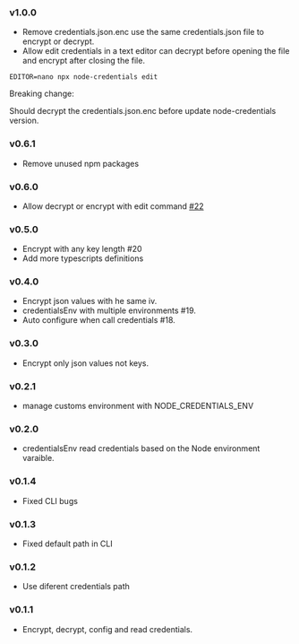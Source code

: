 ### v1.0.0

- Remove credentials.json.enc use the same credentials.json file to encrypt or decrypt.
- Allow edit credentials in a text editor can decrypt before opening the file and encrypt after closing the file.

```
EDITOR=nano npx node-credentials edit
```

Breaking change:

Should decrypt the credentials.json.enc before update node-credentials version.

### v0.6.1

- Remove unused npm packages

### v0.6.0

- Allow decrypt or encrypt with edit command [#22](https://github.com/MiguelSavignano/node-credentials/pull/22)

### v0.5.0

- Encrypt with any key length #20
- Add more typescripts definitions

### v0.4.0

- Encrypt json values with he same iv.
- credentialsEnv with multiple environments #19.
- Auto configure when call credentials #18.

### v0.3.0

- Encrypt only json values not keys.

### v0.2.1

- manage customs environment with NODE_CREDENTIALS_ENV

### v0.2.0

- credentialsEnv read credentials based on the Node environment varaible.

### v0.1.4

- Fixed CLI bugs

### v0.1.3

- Fixed default path in CLI

### v0.1.2

- Use diferent credentials path

### v0.1.1

- Encrypt, decrypt, config and read credentials.
